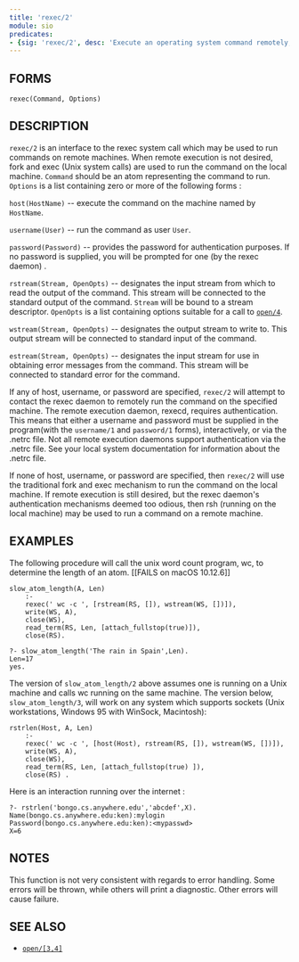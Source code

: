 ```yaml
---
title: 'rexec/2'
module: sio
predicates:
- {sig: 'rexec/2', desc: 'Execute an operating system command remotely, or possibly locally.'}
---
```


## FORMS
```
rexec(Command, Options)
```
## DESCRIPTION

`rexec/2` is an interface to the rexec system call which may be used to run commands on remote machines. When remote execution is not desired, fork and exec (Unix system calls) are used to run the command on the local machine. `Command` should be an atom representing the command to run. `Options` is a list containing zero or more of the following forms :

`host(HostName)` -- execute the command on the machine named by `HostName`.

`username(User)` -- run the command as user `User`.

`password(Password)` -- provides the password for authentication purposes. If no password is supplied, you will be prompted for one (by the rexec daemon) .

`rstream(Stream, OpenOpts)` -- designates the input stream from which to read the output of the command. This stream will be connected to the standard output of the command. `Stream` will be bound to a stream descriptor. `OpenOpts` is a list containing options suitable for a call to [`open/4`](open.html).

`wstream(Stream, OpenOpts)` -- designates the output stream to write to. This output stream will be connected to standard input of the command.

`estream(Stream, OpenOpts)` -- designates the input stream for use in obtaining error messages from the command. This stream will be connected to standard error for the command.

If any of host, username, or password are specified, `rexec/2` will attempt to contact the rexec daemon to remotely run the command on the specified machine. The remote execution daemon, rexecd, requires authentication. This means that either a username and password must be supplied in the program(with the `username/1` and `password/1` forms), interactively, or via the .netrc file. Not all remote execution daemons support authentication via the .netrc file. See your local system documentation for information about the .netrc file.

If none of host, username, or password are specified, then `rexec/2` will use the traditional fork and exec mechanism to run the command on the local machine. If remote execution is still desired, but the rexec daemon's authentication mechanisms deemed too odious, then rsh (running on the local machine) may be used to run a command on a remote machine.

## EXAMPLES

The following procedure will call the unix word count program, wc, to determine the length of an atom.
[[FAILS on macOS 10.12.6]]
```
slow_atom_length(A, Len) 
    :-
    rexec(' wc -c ', [rstream(RS, []), wstream(WS, [])]),
    write(WS, A),
    close(WS),
    read_term(RS, Len, [attach_fullstop(true)]),
    close(RS).

?- slow_atom_length('The rain in Spain',Len).
Len=17
yes.
```

The version of `slow_atom_length/2` above assumes one is running on a Unix machine and calls wc running on the same machine. The version below, `slow_atom_length/3`, will work on any system which supports sockets (Unix workstations, Windows 95 with WinSock, Macintosh):
```
rstrlen(Host, A, Len) 
    :-
    rexec(' wc -c ', [host(Host), rstream(RS, []), wstream(WS, [])]),
    write(WS, A),
    close(WS),
    read_term(RS, Len, [attach_fullstop(true) ]),
    close(RS) .
```
Here is an interaction running over the internet :
```
?- rstrlen('bongo.cs.anywhere.edu','abcdef',X).
Name(bongo.cs.anywhere.edu:ken):mylogin
Password(bongo.cs.anywhere.edu:ken):<mypasswd>
X=6
```

## NOTES

This function is not very consistent with regards to error handling. Some errors will be thrown, while others will print a diagnostic. Other errors will cause failure. 

## SEE ALSO

- [`open/[3,4]`](open.html)
